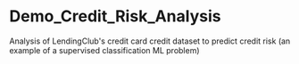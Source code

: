 # Demo_Credit_Risk_Analysis
Analysis of LendingClub's credit card credit dataset to predict credit risk (an example of a supervised classification ML problem) 

